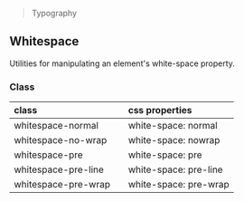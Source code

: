 > Typography

## Whitespace

Utilities for manipulating an element's white-space property.

### Class

| class |   | css properties |
|:--|:--|:--|
| whitespace-normal |  | white-space: normal |
| whitespace-no-wrap |  | white-space: nowrap |
| whitespace-pre |  | white-space: pre |
| whitespace-pre-line |  | white-space: pre-line |
| whitespace-pre-wrap |  | white-space: pre-wrap |
